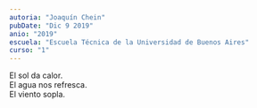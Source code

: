 ```yaml
---
autoria: "Joaquín Chein"
pubDate: "Dic 9 2019"
anio: "2019"
escuela: "Escuela Técnica de la Universidad de Buenos Aires"
curso: "1"
---
```

El sol da calor.\
El agua nos refresca.\
El viento sopla.